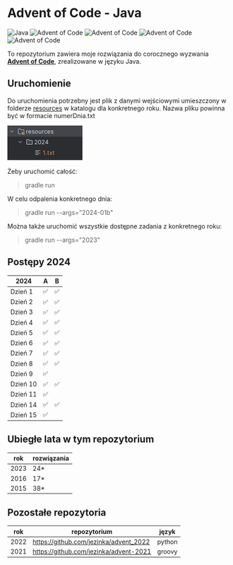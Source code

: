# Advent of Code - Java

![Java](https://img.shields.io/badge/Language-Java-blue.svg)
![Advent of Code](https://img.shields.io/badge/Advent%20of%20Code-2024-pink)
![Advent of Code](https://img.shields.io/badge/Advent%20of%20Code-2023-cyan)
![Advent of Code](https://img.shields.io/badge/Advent%20of%20Code-2015-yellow)
![Advent of Code](https://img.shields.io/badge/Advent%20of%20Code-2016-green)

To repozytorium zawiera moje rozwiązania do corocznego wyzwania **[Advent of Code](https://adventofcode.com/)**,
zrealizowane w języku Java.

## Uruchomienie

Do uruchomienia potrzebny jest plik z danymi wejściowymi umieszczony w folderze
[resources](src/main/resources) w katalogu dla konkretnego roku. Nazwa pliku powinna być w formacie numerDnia.txt

![img.png](img.png)

Żeby uruchomić całość:
> gradle run

W celu odpalenia konkretnego dnia:
> gradle run --args="2024-01b"

Można także uruchomić wszystkie dostępne zadania z konkretnego roku:
> gradle run --args="2023"

## Postępy 2024

| 2024     | A | B |
|----------|---|-|
| Dzień 1  | ✅ | ✅ |
| Dzień 2  | ✅ | ✅ |
| Dzień 3  | ✅ | ✅ |
| Dzień 4  | ✅ | ✅ |
| Dzień 5  | ✅ | ✅ |
| Dzień 6  | ✅ | ✅ |
| Dzień 7  | ✅ | ✅ |
| Dzień 8  | ✅ | ✅ |
| Dzień 9  | ✅ | |
| Dzień 10 | ✅ |✅ |
| Dzień 11 | ✅ | |
| Dzień 14 | ✅ |✅ |
| Dzień 15 | ✅ | |

## Ubiegłe lata w tym repozytorium

| rok  | rozwiązania |
|------|-------------|
| 2023 | 24*         |
| 2016 | 17*         |
| 2015 | 38*         |

## Pozostałe repozytoria

| rok  | repozytorium                           | język  |
|------|----------------------------------------|--------|
| 2022 | https://github.com/jezinka/advent_2022 | python |
| 2021 | https://github.com/jezinka/advent-2021 | groovy |




